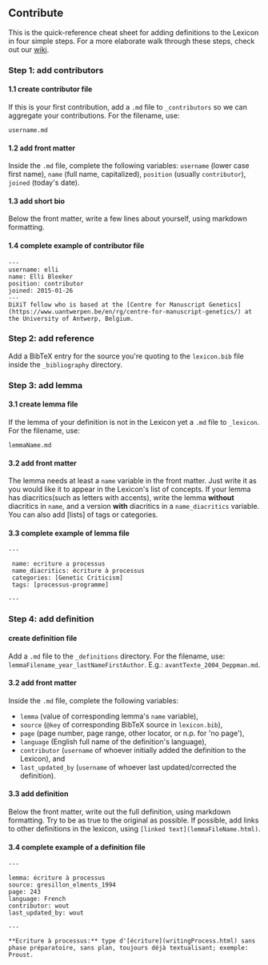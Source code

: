 ## Contribute

This is the quick-reference cheat sheet for adding definitions to the Lexicon in four simple steps. For a more elaborate walk through these steps, check out our [wiki](https://github.com/WoutDLN/lexicon-scholarly-editing/wiki).

### Step 1: add contributors
#### 1.1 create contributor file
If this is your first contribution, add a `.md` file to `_contributors` so we can aggregate your contributions. For the filename, use:
```
username.md
```

#### 1.2 add front matter
Inside the `.md` file, complete the following variables: `username` (lower case first name), `name` (full name, capitalized), `position` (usually `contributor`), `joined` (today's date).

#### 1.3 add short bio
Below the front matter, write a few lines about yourself, using markdown formatting.

#### 1.4 complete example of contributor file
```
---
username: elli
name: Elli Bleeker
position: contributor
joined: 2015-01-26
---
DiXiT fellow who is based at the [Centre for Manuscript Genetics](https://www.uantwerpen.be/en/rg/centre-for-manuscript-genetics/) at the University of Antwerp, Belgium.
```

### Step 2: add reference
Add a BibTeX entry for the source you're quoting to the `lexicon.bib` file inside the `_bibliography` directory.

### Step 3: add lemma
#### 3.1 create lemma file
If the lemma of your definition is not in the Lexicon yet a `.md` file to `_lexicon`. For the filename, use:
```
lemmaName.md
```

#### 3.2 add front matter
The lemma needs at least a `name` variable in the front matter. Just write it as you would like it to appear in the Lexicon's list of concepts. If your lemma has diacritics(such as letters with accents), write the lemma **without** diacritics in `name`, and a version **with** diacritics in a `name_diacritics` variable. You can also add [lists] of tags or categories.

#### 3.3 complete example of lemma file
```
---

 name: ecriture a processus
 name_diacritics: écriture à processus
 categories: [Genetic Criticism]
 tags: [processus-programme]

---
```

### Step 4: add definition
#### create definition file
Add a `.md` file to the `_definitions` directory. For the filename, use: `lemmaFilename_year_lastNameFirstAuthor`. E.g.: `avantTexte_2004_Deppman.md`.

#### 3.2 add front matter
Inside the `.md` file, complete the following variables:
- `lemma` (value of corresponding lemma's `name` variable),
- `source` (`@key` of corresponding BibTeX source in `lexicon.bib`),
- `page` (page number, page range, other locator, or n.p. for 'no page'),
- `language` (English full name of the definition's language),
- `contributor` (`username` of whoever initially added the definition to the Lexicon), and
- `last_updated_by` (`username` of whoever last updated/corrected the definition).

#### 3.3 add definition
Below the front matter, write out the full definition, using markdown formatting. Try to be as true to the original as possible. If possible, add links to other definitions in the lexicon, using `[linked text](lemmaFileName.html)`.

#### 3.4 complete example of a definition file
```
---

lemma: écriture à processus
source: gresillon_elments_1994
page: 243
language: French
contributor: wout
last_updated_by: wout

---

**Ecriture à processus:** type d'[écriture](writingProcess.html) sans phase préparatoire, sans plan, toujours déjà textualisant; exemple: Proust.
```
